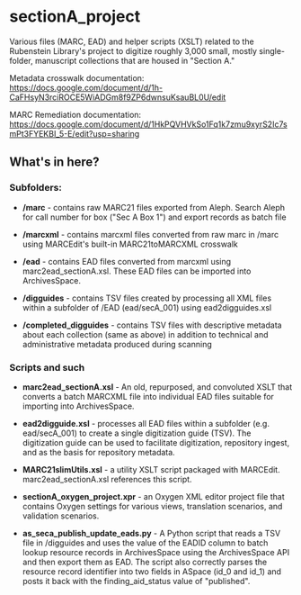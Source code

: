 # sectionA_project
Various files (MARC, EAD) and helper scripts (XSLT) related to the Rubenstein Library's project to digitize roughly 3,000 small, mostly single-folder, manuscript collections that are housed in "Section A."

Metadata crosswalk documentation: https://docs.google.com/document/d/1h-CaFHsyN3rciROCE5WiADGm8f9ZP6dwnsuKsauBL0U/edit

MARC Remediation documentation: https://docs.google.com/document/d/1HkPQVHVkSo1Fq1k7zmu9xyrS2Ic7smPt3FYEKBI_5-E/edit?usp=sharing

## What's in here?

### Subfolders:

* **/marc** - contains raw MARC21 files exported from Aleph. Search Aleph for call number for box ("Sec A Box 1") and export records as batch file

* **/marcxml** - contains marcxml files converted from raw marc in /marc using MARCEdit's built-in MARC21toMARCXML crosswalk

* **/ead** - contains EAD files converted from marcxml using marc2ead_sectionA.xsl. These EAD files can be imported into ArchivesSpace.

* **/digguides** - contains TSV files created by processing all XML files within a subfolder of /EAD (ead/secA_001) using ead2digguides.xsl

* **/completed_digguides** - contains TSV files with descriptive metadata about each collection (same as above) in addition to technical and administrative metadata produced during scanning

### Scripts and such
* **marc2ead_sectionA.xsl** - An old, repurposed, and convoluted XSLT that converts a batch MARCXML file into individual EAD files suitable for importing into ArchivesSpace.

* **ead2digguide.xsl** - processes all EAD files within a subfolder (e.g. ead/secA_001) to create a single digitization guide (TSV). The digitization guide can be used to facilitate digitization, repository ingest, and as the basis for repository metadata.

* **MARC21slimUtils.xsl** - a utility XSLT script packaged with MARCEdit. marc2ead_sectionA.xsl references this script.

* **sectionA_oxygen_project.xpr** - an Oxygen XML editor project file that contains Oxygen settings for various views, translation scenarios, and validation scenarios.

* **as_seca_publish_update_eads.py** - A Python script that reads a TSV file in /digguides and uses the value of the EADID column to batch lookup resource records in ArchivesSpace using the ArchivesSpace API and then export them as EAD. The script also correctly parses the resource record identifier into two fields in ASpace (id_0 and id_1) and posts it back with the finding_aid_status value of "published".
